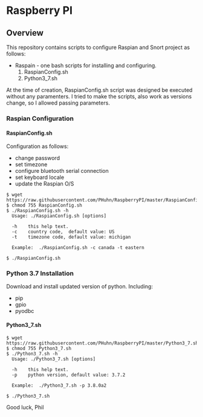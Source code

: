 # Raspberry PI
## Overview

This repository contains scripts to configure Raspian and Snort project as follows:
- Raspain - one bash scripts for installing and configuring.
  1. RaspianConfig.sh
  2. Python3_7.sh

At the time of creation, RaspianConfig.sh script was designed be executed without any paramenters.  I tried to make the scripts, also work as versions change, so I allowed passing parameters.

### Raspian Configuration

#### RaspianConfig.sh
Configuration as follows:
- change password
- set timezone
- configure bluetooth serial connection
- set keyboard locale
- update the Raspian O/S

```
$ wget https://raw.githubusercontent.com/PHuhn/RaspberryPI/master/RaspianConfig.sh
$ chmod 755 RaspianConfig.sh
$ ./RaspianConfig.sh -h
  Usage: ./RaspianConfig.sh [options]

  -h    this help text.
  -c    country code,  default value: US
  -t    timezone code, default value: michigan

  Example:  ./RaspianConfig.sh -c canada -t eastern

$ ./RaspianConfig.sh
```

### Python 3.7 Installation

Download and install updated version of python. Including:

- pip
- gpio
- pyodbc

#### Python3_7.sh

```
$ wget https://raw.githubusercontent.com/PHuhn/RaspberryPI/master/Python3_7.sh
$ chmod 755 Python3_7.sh
$ ./Python3_7.sh -h
  Usage: ./Python3_7.sh [options]

  -h    this help text.
  -p    python version, default value: 3.7.2

  Example:  ./Python3_7.sh -p 3.8.0a2

$ ./Python3_7.sh
```

Good luck, Phil
